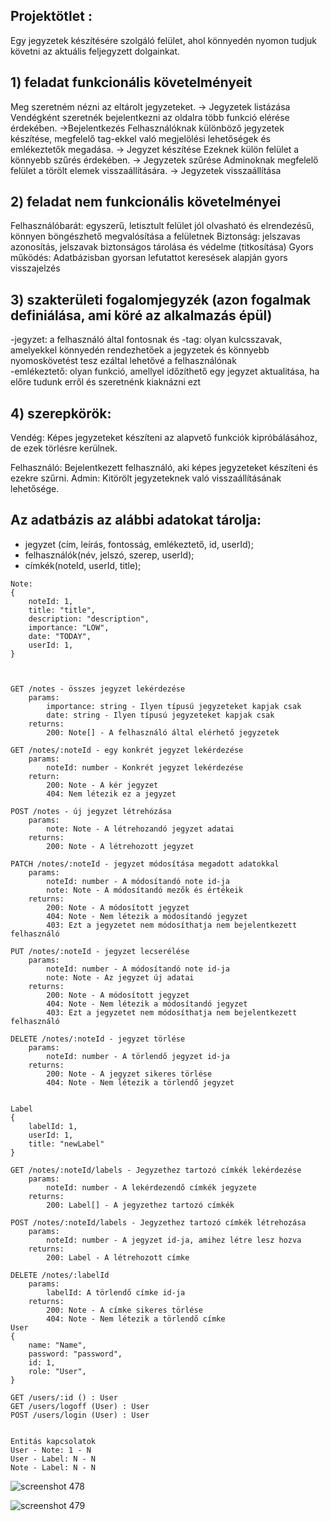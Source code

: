 ## Projektötlet :
Egy jegyzetek készítésére szolgáló felület, ahol könnyedén nyomon tudjuk követni az aktuális feljegyzett dolgainkat.

## 1) feladat funkcionális követelményeit
Meg szeretném nézni az eltárolt jegyzeteket. -> Jegyzetek listázása
Vendégként szeretnék bejelentkezni az oldalra több funkció elérése érdekében. ->Bejelentkezés
Felhasználóknak különböző jegyzetek készítése, megfelelő tag-ekkel való megjelölési lehetőségek és emlékeztetők megadása. -> Jegyzet készítése
Ezeknek külön felület a könnyebb szűrés érdekében. -> Jegyzetek szűrése
Adminoknak megfelelő felület a törölt elemek visszaállítására. -> Jegyzetek visszaállítása
## 2) feladat nem funkcionális követelményei
Felhasználóbarát: egyszerű, letisztult felület jól olvasható és elrendezésű, könnyen böngészhető megvalósítása a felületnek
Biztonság: jelszavas azonosítás, jelszavak biztonságos tárolása és védelme (titkosítása)
Gyors működés: Adatbázisban gyorsan lefutattot keresések alapján gyors visszajelzés
## 3) szakterületi fogalomjegyzék (azon fogalmak definiálása, ami köré az alkalmazás épül)
-jegyzet: a felhasználó által fontosnak és 
-tag: olyan kulcsszavak, amelyekkel könnyedén rendezhetőek a jegyzetek és könnyebb nyomoskövetést tesz ezáltal lehetővé a felhasználónak  
-emlékeztető: olyan funkció, amellyel időzíthető egy jegyzet aktualitása, ha előre tudunk erről és szeretnénk kiaknázni ezt
## 4) szerepkörök:
Vendég: Képes jegyzeteket készíteni az alapvető funkciók kipróbálásához, de ezek törlésre kerülnek.

Felhasználó: Bejelentkezett felhasználó, aki képes jegyzeteket készíteni és ezekre szűrni.
Admin: Kitörölt jegyzeteknek való visszaállításának lehetősége.

## Az adatbázis az alábbi adatokat tárolja:
- jegyzet (cím, leírás, fontosság, emlékeztető, id, userId);
- felhasználók(név, jelszó, szerep, userId);
- címkék(noteId, userId, title);
```
Note:
{
	noteId: 1,
	title: "title",
	description: "description",
	importance: "LOW",
	date: "TODAY",
	userId: 1,
}



GET /notes - összes jegyzet lekérdezése
	params:
		importance: string - Ilyen típusú jegyzeteket kapjak csak
		date: string - Ilyen típusú jegyzeteket kapjak csak
	returns:
		200: Note[] - A felhasználó által elérhető jegyzetek

GET /notes/:noteId - egy konkrét jegyzet lekérdezése
	params:
		noteId: number - Konkrét jegyzet lekérdezése
	return:
		200: Note - A kér jegyzet
		404: Nem létezik ez a jegyzet

POST /notes - új jegyzet létrehózása
	params:
		note: Note - A létrehozandó jegyzet adatai
	returns:
		200: Note - A létrehozott jegyzet

PATCH /notes/:noteId - jegyzet módosítása megadott adatokkal
	params:
		noteId: number - A módosítandó note id-ja
		note: Note - A módosítandó mezők és értékeik
	returns:
		200: Note - A módosított jegyzet
		404: Note - Nem létezik a módosítandó jegyzet
		403: Ezt a jegyzetet nem módosíthatja nem bejelentkezett felhasználó

PUT /notes/:noteId - jegyzet lecserélése
	params:
		noteId: number - A módosítandó note id-ja
		note: Note - Az jegyzet új adatai
	returns:
		200: Note - A módosított jegyzet
		404: Note - Nem létezik a módosítandó jegyzet
		403: Ezt a jegyzetet nem módosíthatja nem bejelentkezett felhasználó

DELETE /notes/:noteId - jegyzet törlése
	params:
		noteId: number - A törlendő jegyzet id-ja
	returns:
		200: Note - A jegyzet sikeres törlése
		404: Note - Nem létezik a törlendő jegyzet
		

Label
{
	labelId: 1,
	userId: 1,
	title: "newLabel"
}

GET /notes/:noteId/labels - Jegyzethez tartozó címkék lekérdezése
	params:
		noteId: number - A lekérdezendő címkék jegyzete
	returns:
		200: Label[] - A jegyzethez tartozó címkék

POST /notes/:noteId/labels - Jegyzethez tartozó címkék létrehozása
	params:
		noteId: number - A jegyzet id-ja, amihez létre lesz hozva
	returns:
		200: Label - A létrehozott címke

DELETE /notes/:labelId
	params:
		labelId: A törlendő címke id-ja
	returns:
		200: Note - A címke sikeres törlése
		404: Note - Nem létezik a törlendő címke
User
{
	name: "Name",
	password: "password",
	id: 1,
	role: "User",
}

GET /users/:id () : User
GET /users/logoff (User) : User
POST /users/login (User) : User


Entitás kapcsolatok
User - Note: 1 - N
User - Label: N - N 
Note - Label: N - N
```
![screenshot 478](https://user-images.githubusercontent.com/71549252/151361922-cbfe7d1c-33d9-4b4a-ac78-18e862a9d40d.jpg)

![screenshot 479](https://user-images.githubusercontent.com/71549252/151375461-73845ff2-5f73-4e29-b7ad-70ec506ea4ef.jpg)


